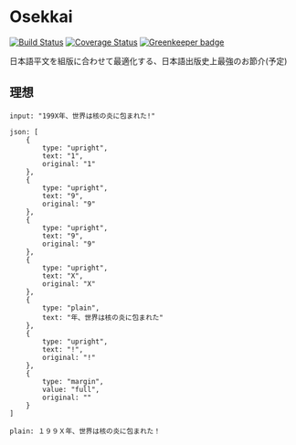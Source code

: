 Osekkai
=======

[![Build Status][travis-img]][travis-url]
[![Coverage Status][coveralls-img]][coveralls-url]
[![Greenkeeper badge](https://badges.greenkeeper.io/hakatashi/osekkai.svg)](https://greenkeeper.io/)

[travis-img]: https://travis-ci.org/hakatashi/osekkai.svg?branch=master
[travis-url]: https://travis-ci.org/hakatashi/osekkai
[coveralls-img]: https://coveralls.io/repos/hakatashi/osekkai/badge.svg?branch=master&service=github
[coveralls-url]: https://coveralls.io/github/hakatashi/osekkai?branch=master

日本語平文を組版に合わせて最適化する、日本語出版史上最強のお節介(予定)

## 理想

```
input: "199X年、世界は核の炎に包まれた!"

json: [
	{
		type: "upright",
		text: "1",
		original: "1"
	},
	{
		type: "upright",
		text: "9",
		original: "9"
	},
	{
		type: "upright",
		text: "9",
		original: "9"
	},
	{
		type: "upright",
		text: "X",
		original: "X"
	},
	{
		type: "plain",
		text: "年、世界は核の炎に包まれた"
	},
	{
		type: "upright",
		text: "!",
		original: "!"
	},
	{
		type: "margin",
		value: "full",
		original: ""
	}
]

plain: １９９Ｘ年、世界は核の炎に包まれた！　
```
